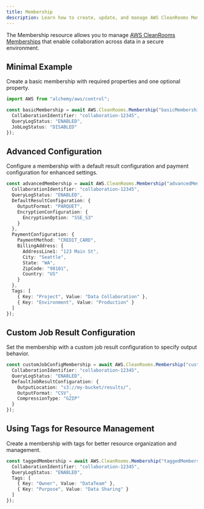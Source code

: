 ```yaml
---
title: Membership
description: Learn how to create, update, and manage AWS CleanRooms Memberships using Alchemy Cloud Control.
---
```


The Membership resource allows you to manage [AWS CleanRooms Memberships](https://docs.aws.amazon.com/cleanrooms/latest/userguide/) that enable collaboration across data in a secure environment.

## Minimal Example

Create a basic membership with required properties and one optional property.

```ts
import AWS from "alchemy/aws/control";

const basicMembership = await AWS.CleanRooms.Membership("basicMembership", {
  CollaborationIdentifier: "collaboration-12345",
  QueryLogStatus: "ENABLED",
  JobLogStatus: "DISABLED"
});
```

## Advanced Configuration

Configure a membership with a default result configuration and payment configuration for enhanced settings.

```ts
const advancedMembership = await AWS.CleanRooms.Membership("advancedMembership", {
  CollaborationIdentifier: "collaboration-12345",
  QueryLogStatus: "ENABLED",
  DefaultResultConfiguration: {
    OutputFormat: "PARQUET",
    EncryptionConfiguration: {
      EncryptionOption: "SSE_S3"
    }
  },
  PaymentConfiguration: {
    PaymentMethod: "CREDIT_CARD",
    BillingAddress: {
      AddressLine1: "123 Main St",
      City: "Seattle",
      State: "WA",
      ZipCode: "98101",
      Country: "US"
    }
  },
  Tags: [
    { Key: "Project", Value: "Data Collaboration" },
    { Key: "Environment", Value: "Production" }
  ]
});
```

## Custom Job Result Configuration

Set the membership with a custom job result configuration to specify output behavior.

```ts
const customJobConfigMembership = await AWS.CleanRooms.Membership("customJobConfigMembership", {
  CollaborationIdentifier: "collaboration-12345",
  QueryLogStatus: "ENABLED",
  DefaultJobResultConfiguration: {
    OutputLocation: "s3://my-bucket/results/",
    OutputFormat: "CSV",
    CompressionType: "GZIP"
  }
});
```

## Using Tags for Resource Management

Create a membership with tags for better resource organization and management.

```ts
const taggedMembership = await AWS.CleanRooms.Membership("taggedMembership", {
  CollaborationIdentifier: "collaboration-12345",
  QueryLogStatus: "ENABLED",
  Tags: [
    { Key: "Owner", Value: "DataTeam" },
    { Key: "Purpose", Value: "Data Sharing" }
  ]
});
```